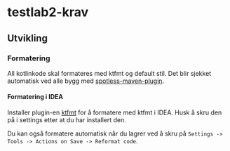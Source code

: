 # testlab2-krav

## Utvikling

### Formatering

All kotlinkode skal formateres med ktfmt og default stil. Det blir sjekket automatisk ved alle bygg med
[spotless-maven-plugin](https://github.com/diffplug/spotless/tree/main/plugin-maven).

#### Formatering i IDEA

Installer plugin-en [ktfmt](https://plugins.jetbrains.com/plugin/14912-ktfmt) for å formatere med ktfmt i IDEA. Husk å
skru den på i settings etter at du har installert den.

Du kan også formatere automatisk når du lagrer ved å skru på `Settings -> Tools -> Actions on Save -> Reformat code`. 
